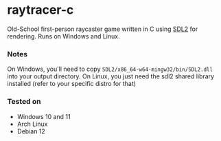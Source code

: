 # raytracer-c
Old-School first-person raycaster game written in C using [SDL2](https://www.libsdl.org/) for rendering.
Runs on Windows and Linux.

### Notes
On Windows, you'll need to copy `SDL2/x86_64-w64-mingw32/bin/SDL2.dll` into your output directory. On Linux, you just need the sdl2 shared library installed (refer to your specific distro for that)

### Tested on
- Windows 10 and 11
- Arch Linux
- Debian 12